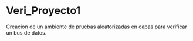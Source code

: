 # Veri_Proyecto1
Creacion de un ambiente de pruebas aleatorizadas en capas para verificar un bus de datos.
